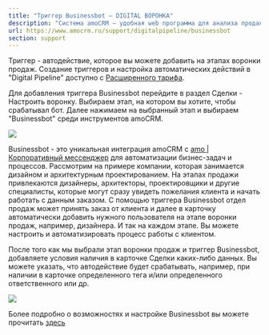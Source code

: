 ```yaml
---
title: "Триггер Businessbot — DIGITAL ВОРОНКА"
description: "Система amoCRM – удобная web программа для анализа продаж, доступная в режиме online из любой точки мира! Подробности узнавайте по указанным на сайте телефонам в Москве."
url: https://www.amocrm.ru/support/digitalpipeline/businessbot
section: support
---
```


Триггер - автодействие, которое вы можете добавить на этапах воронки продаж. Создание триггеров и настройка автоматических действий в "Digital Pipeline" доступно с [Расширенного тарифа](https://www.amocrm.ru/buy/).

Для добавления триггера Businessbot перейдите в раздел Сделки - Настроить воронку. Выбираем этап, на котором вы хотите, чтобы срабатывал бот. Далее нажимаем на выбранный этап и выбираем "Businessbot" среди инструментов amoCRM.

![](/uploads/2022/05/Screenshot_1-2.png)

Businessbot - это уникальная интеграция amoCRM с [amo | Корпоративный мессенджер](https://amo.tm) для автоматизации бизнес-задач и процессов. Рассмотрим на примере компании, которая занимается дизайном и архитектурным проектированием. На этапах продажи привлекаются дизайнеры, архитекторы, проектировщики и другие специалисты, которые могут сразу увидеть пожелания клиента и начать работать с данным заказом. С помощью триггера Businessbot отдел продаж может принять заказ от клиента и далее в карточку автоматически добавить нужного пользователя на этапе воронки продаж, например, дизайнера. И так на каждом этапе. Вы можете настроить и автоматизировать процесс работы с клиентом.

После того как мы выбрали этап воронки продаж и триггер Businessbot, добавляете условия наличия в карточке Сделки каких-либо данных. Вы можете указать, что автодействие будет срабатывать, например, при наличии в карточке определенного тега и/или определенного ответственного или др.

![](/uploads/2022/05/Screenshot_2-1.png)

Более подробно о возможностях и настройке Businessbot вы можете прочитать [здесь](https://downloads.amo.io/education/instruction_businessbot.pdf)
